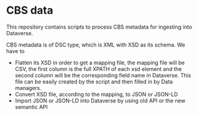 # CBS data

This repository contains scripts to process CBS metadata for ingesting into Dataverse.

CBS metadata is of DSC type, which is XML with XSD as its schema. We have to 
 * Flatten its XSD in order to get a mapping file, the mapping file will be CSV, the first column is the full XPATH of each xsd element and the second column will be the corresponding field name in Dataverse. This file can be easily created by the script and then filled in by Data managers. 
 * Convert XSD file, according to the mapping, to JSON or JSON-LD
 * Import JSON or JSON-LD into Dataverse by using old API or the new semantic API

